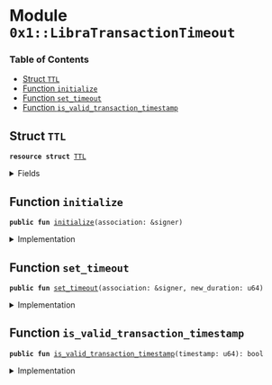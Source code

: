 
<a name="0x1_LibraTransactionTimeout"></a>

# Module `0x1::LibraTransactionTimeout`

### Table of Contents

-  [Struct `TTL`](#0x1_LibraTransactionTimeout_TTL)
-  [Function `initialize`](#0x1_LibraTransactionTimeout_initialize)
-  [Function `set_timeout`](#0x1_LibraTransactionTimeout_set_timeout)
-  [Function `is_valid_transaction_timestamp`](#0x1_LibraTransactionTimeout_is_valid_transaction_timestamp)



<a name="0x1_LibraTransactionTimeout_TTL"></a>

## Struct `TTL`



<pre><code><b>resource</b> <b>struct</b> <a href="#0x1_LibraTransactionTimeout_TTL">TTL</a>
</code></pre>



<details>
<summary>Fields</summary>


<dl>
<dt>

<code>duration_microseconds: u64</code>
</dt>
<dd>

</dd>
</dl>


</details>

<a name="0x1_LibraTransactionTimeout_initialize"></a>

## Function `initialize`



<pre><code><b>public</b> <b>fun</b> <a href="#0x1_LibraTransactionTimeout_initialize">initialize</a>(association: &signer)
</code></pre>



<details>
<summary>Implementation</summary>


<pre><code><b>public</b> <b>fun</b> <a href="#0x1_LibraTransactionTimeout_initialize">initialize</a>(association: &signer) {
  // Only callable by the <a href="Association.md#0x1_Association">Association</a> address
  <b>assert</b>(<a href="Signer.md#0x1_Signer_address_of">Signer::address_of</a>(association) == <a href="CoreAddresses.md#0x1_CoreAddresses_ASSOCIATION_ROOT_ADDRESS">CoreAddresses::ASSOCIATION_ROOT_ADDRESS</a>(), 1);
  // Currently set <b>to</b> 1day.
  move_to(association, <a href="#0x1_LibraTransactionTimeout_TTL">TTL</a> {duration_microseconds: 86400000000});
}
</code></pre>



</details>

<a name="0x1_LibraTransactionTimeout_set_timeout"></a>

## Function `set_timeout`



<pre><code><b>public</b> <b>fun</b> <a href="#0x1_LibraTransactionTimeout_set_timeout">set_timeout</a>(association: &signer, new_duration: u64)
</code></pre>



<details>
<summary>Implementation</summary>


<pre><code><b>public</b> <b>fun</b> <a href="#0x1_LibraTransactionTimeout_set_timeout">set_timeout</a>(association: &signer, new_duration: u64) <b>acquires</b> <a href="#0x1_LibraTransactionTimeout_TTL">TTL</a> {
  // Only callable by the <a href="Association.md#0x1_Association">Association</a> address
  <b>assert</b>(<a href="Signer.md#0x1_Signer_address_of">Signer::address_of</a>(association) == <a href="CoreAddresses.md#0x1_CoreAddresses_ASSOCIATION_ROOT_ADDRESS">CoreAddresses::ASSOCIATION_ROOT_ADDRESS</a>(), 1);

  <b>let</b> timeout = borrow_global_mut&lt;<a href="#0x1_LibraTransactionTimeout_TTL">TTL</a>&gt;(<a href="CoreAddresses.md#0x1_CoreAddresses_ASSOCIATION_ROOT_ADDRESS">CoreAddresses::ASSOCIATION_ROOT_ADDRESS</a>());
  timeout.duration_microseconds = new_duration;
}
</code></pre>



</details>

<a name="0x1_LibraTransactionTimeout_is_valid_transaction_timestamp"></a>

## Function `is_valid_transaction_timestamp`



<pre><code><b>public</b> <b>fun</b> <a href="#0x1_LibraTransactionTimeout_is_valid_transaction_timestamp">is_valid_transaction_timestamp</a>(timestamp: u64): bool
</code></pre>



<details>
<summary>Implementation</summary>


<pre><code><b>public</b> <b>fun</b> <a href="#0x1_LibraTransactionTimeout_is_valid_transaction_timestamp">is_valid_transaction_timestamp</a>(timestamp: u64): bool <b>acquires</b> <a href="#0x1_LibraTransactionTimeout_TTL">TTL</a> {
  // Reject timestamp greater than u64::MAX / 1_000_000;
  <b>if</b>(timestamp &gt; 9223372036854) {
    <b>return</b> <b>false</b>
  };

  <b>let</b> current_block_time = <a href="LibraTimestamp.md#0x1_LibraTimestamp_now_microseconds">LibraTimestamp::now_microseconds</a>();
  <b>let</b> timeout = borrow_global&lt;<a href="#0x1_LibraTransactionTimeout_TTL">TTL</a>&gt;(<a href="CoreAddresses.md#0x1_CoreAddresses_ASSOCIATION_ROOT_ADDRESS">CoreAddresses::ASSOCIATION_ROOT_ADDRESS</a>()).duration_microseconds;
  <b>let</b> _max_txn_time = current_block_time + timeout;

  <b>let</b> txn_time_microseconds = timestamp * 1000000;
  // TODO: Add LibraTimestamp::is_before_exclusive(&txn_time_microseconds, &max_txn_time)
  //       This is causing flaky test right now. The reason is that we will <b>use</b> this logic for AC, where its wall
  //       clock time might be out of sync with the real block time stored in StateStore.
  //       See details in issue #2346.
  current_block_time &lt; txn_time_microseconds
}
</code></pre>



</details>
